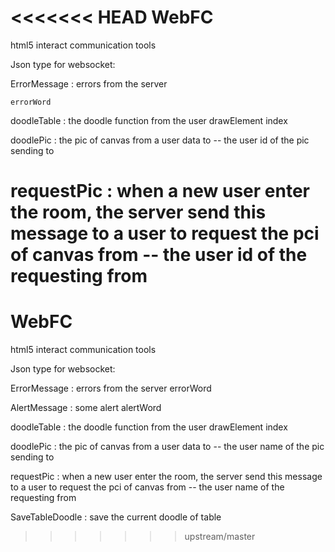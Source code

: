 <<<<<<< HEAD
WebFC
=====

html5 interact communication tools

Json type for websocket:

ErrorMessage : errors from the server
	
	errorWord 

doodleTable : the doodle function from the user
		drawElement
		index

doodlePic : the pic of canvas from a user
		data
		to -- the user id of the pic sending to

requestPic : when a new user enter the room, the server send this message to a user to request the pci of canvas
		from -- the user id of the requesting from	
=======
WebFC
=====

html5 interact communication tools

Json type for websocket:

ErrorMessage : errors from the server
		errorWord 

AlertMessage : some alert
		alertWord

doodleTable : the doodle function from the user
		drawElement
		index

doodlePic : the pic of canvas from a user
		data
		to -- the user name of the pic sending to

requestPic : when a new user enter the room, the server send this message to a user to request the pci of canvas
		from -- the user name of the requesting from

SaveTableDoodle : save the current doodle of table
>>>>>>> upstream/master
